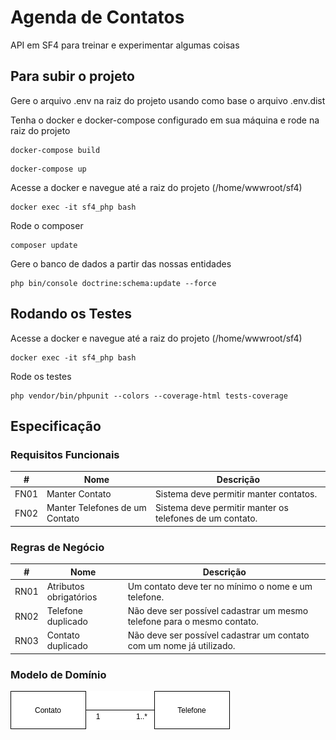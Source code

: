 # Agenda de Contatos

API em SF4 para treinar e experimentar algumas coisas

## Para subir o projeto

Gere o arquivo .env na raiz do projeto usando como base o arquivo .env.dist

Tenha o docker e docker-compose configurado em sua máquina e rode na raiz do projeto
```
docker-compose build
```

```
docker-compose up
```

Acesse a docker e navegue até a raiz do projeto (/home/wwwroot/sf4)
```
docker exec -it sf4_php bash
```

Rode o composer
```
composer update
```

Gere o banco de dados a partir das nossas entidades
```
php bin/console doctrine:schema:update --force
```

## Rodando os Testes

Acesse a docker e navegue até a raiz do projeto (/home/wwwroot/sf4)
```
docker exec -it sf4_php bash
```

Rode os testes
```
php vendor/bin/phpunit --colors --coverage-html tests-coverage
```

## Especificação

### Requisitos Funcionais

|  #  |  Nome  |  Descrição  |
|---|---|---|
|  FN01  |  Manter Contato  |  Sistema deve permitir manter contatos.  |
|  FN02  |  Manter Telefones de um Contato  |  Sistema deve permitir manter os telefones de um contato.  |

### Regras de Negócio

|  #  |  Nome  |  Descrição  |
|---|---|---|
|  RN01  |  Atributos obrigatórios  |  Um contato deve ter no mínimo o nome e um telefone.  |
|  RN02  |  Telefone duplicado  |   Não deve ser possível cadastrar um mesmo telefone para o mesmo contato.  |
|  RN03  |  Contato duplicado  |   Não deve ser possível cadastrar um contato com um nome já utilizado.  |

### Modelo de Domínio

![Modelo de Domínio](resources/agenda-contatos.png)